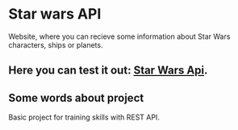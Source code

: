 # Star wars API
Website, where you can recieve some information about Star Wars characters, ships or planets.


## Here you can test it out: [Star Wars Api](https://jacygames.github.io/StarWarsApiReact/).



## Some words about project
Basic project for training skills with REST API.

